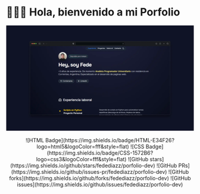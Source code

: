 # 👨🏻‍💻 Hola, bienvenido a mi Porfolio

<div align="center">
  <a href="https://fedediazz/portfolio-dev">
    <img src="./images/porfolio.webp">
  </a>
<p></p>
</div>

<div align="center">
![HTML Badge](https://img.shields.io/badge/HTML-E34F26?logo=html5&logoColor=fff&style=flat)
![CSS Badge](https://img.shields.io/badge/CSS-1572B6?logo=css3&logoColor=fff&style=flat)
![GitHub stars](https://img.shields.io/github/stars/fedediazz/porfolio-dev)
![GitHub PRs](https://img.shields.io/github/issues-pr/fedediazz/porfolio-dev)
![GitHub forks](https://img.shields.io/github/forks/fedediazz/porfolio-dev)
![GitHub issues](https://img.shields.io/github/issues/fedediazz/porfolio-dev)

</div>
<p></p>

